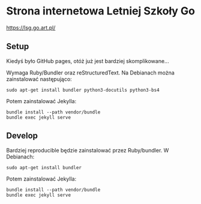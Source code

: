 Strona internetowa Letniej Szkoły Go
====================================

https://lsg.go.art.pl/

Setup
-----

Kiedyś było GitHub pages, otóż już jest bardziej skomplikowane...

Wymaga Ruby/Bundler oraz reStructuredText. Na Debianach można zainstalować następująco:

	sudo apt-get install bundler python3-docutils python3-bs4

Potem zainstalować Jekylla:

	bundle install --path vendor/bundle
	bundle exec jekyll serve

Develop
-------

Bardziej reproducible będzie zainstalować przez Ruby/bundler. W Debianach:

	sudo apt-get install bundler

Potem zainstalować Jekylla:

	bundle install --path vendor/bundle
	bundle exec jekyll serve
